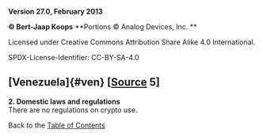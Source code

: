 **Version 27.0, February 2013**

**© Bert-Jaap Koops**
**Portions © Analog Devices, Inc. **  

Licensed under Creative Commons Attribution Share Alike 4.0 International.

SPDX-License-Identifier: CC-BY-SA-4.0

## [Venezuela]{#ven} \[[Source](cls-srce.htm) 5\]

**2. Domestic laws and regulations**\
There are no regulations on crypto use.

Back to the [Table of Contents](index.html#toc)
